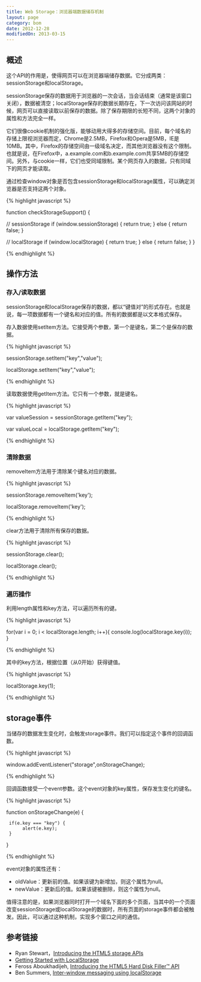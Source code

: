 ```yaml
---
title: Web Storage：浏览器端数据储存机制
layout: page
category: bom
date: 2012-12-28
modifiedOn: 2013-03-15
---
```


## 概述

这个API的作用是，使得网页可以在浏览器端储存数据。它分成两类：sessionStorage和localStorage。

sessionStorage保存的数据用于浏览器的一次会话，当会话结束（通常是该窗口关闭），数据被清空；localStorage保存的数据长期存在，下一次访问该网站的时候，网页可以直接读取以前保存的数据。除了保存期限的长短不同，这两个对象的属性和方法完全一样。

它们很像cookie机制的强化版，能够动用大得多的存储空间。目前，每个域名的存储上限视浏览器而定，Chrome是2.5MB，Firefox和Opera是5MB，IE是10MB。其中，Firefox的存储空间由一级域名决定，而其他浏览器没有这个限制。也就是说，在Firefox中，a.example.com和b.example.com共享5MB的存储空间。另外，与cookie一样，它们也受同域限制。某个网页存入的数据，只有同域下的网页才能读取。

通过检查window对象是否包含sessionStorage和localStorage属性，可以确定浏览器是否支持这两个对象。

{% highlight javascript %}

function checkStorageSupport() {
 
  // sessionStorage
  if (window.sessionStorage) {
    return true;
  } else {
    return false;
  }
   
  // localStorage
  if (window.localStorage) {
    return true;
  } else {
    return false;
  }
}

{% endhighlight %}

## 操作方法

### 存入/读取数据

sessionStorage和localStorage保存的数据，都以“键值对”的形式存在。也就是说，每一项数据都有一个键名和对应的值。所有的数据都是以文本格式保存。

存入数据使用setItem方法。它接受两个参数，第一个是键名，第二个是保存的数据。

{% highlight javascript %}

sessionStorage.setItem("key","value");

localStorage.setItem("key","value");

{% endhighlight %}

读取数据使用getItem方法。它只有一个参数，就是键名。

{% highlight javascript %}

var valueSession = sessionStorage.getItem("key");

var valueLocal = localStorage.getItem("key");

{% endhighlight %}

### 清除数据

removeItem方法用于清除某个键名对应的数据。

{% highlight javascript %}

sessionStorage.removeItem('key');

localStorage.removeItem('key');

{% endhighlight %}

clear方法用于清除所有保存的数据。

{% highlight javascript %}

sessionStorage.clear();

localStorage.clear(); 

{% endhighlight %}

### 遍历操作

利用length属性和key方法，可以遍历所有的键。

{% highlight javascript %}

for(var i = 0; i < localStorage.length; i++){
    console.log(localStorage.key(i));
}

{% endhighlight %}

其中的key方法，根据位置（从0开始）获得键值。

{% highlight javascript %}

localStorage.key(1);

{% endhighlight %}

## storage事件

当储存的数据发生变化时，会触发storage事件。我们可以指定这个事件的回调函数。

{% highlight javascript %}

window.addEventListener("storage",onStorageChange);

{% endhighlight %}

回调函数接受一个event参数。这个event对象的key属性，保存发生变化的键名。

{% highlight javascript %}

function onStorageChange(e) {

     if(e.key === "key") {
          alert(e.key);    
     }
    
}

{% endhighlight %}

event对象的属性还有：

- oldValue：更新前的值。如果该键为新增加，则这个属性为null。
- newValue：更新后的值。如果该键被删除，则这个属性为null。

值得注意的是，如果浏览器同时打开一个域名下面的多个页面，当其中的一个页面改变sessionStorage或localStorage的数据时，所有页面的storage事件都会被触发。因此，可以通过这种机制，实现多个窗口之间的通信。

## 参考链接

- Ryan Stewart，[Introducing the HTML5 storage APIs](http://www.adobe.com/devnet/html5/articles/html5-storage-apis.html)
- [Getting Started with LocalStorage](http://codular.com/localstorage)
- Feross Aboukhadijeh, [Introducing the HTML5 Hard Disk Filler™ API](http://feross.org/fill-disk/)
- Ben Summers, [Inter-window messaging using localStorage](http://bens.me.uk/2013/localstorage-inter-window-messaging)
